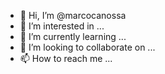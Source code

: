 - 👋 Hi, I’m @marcocanossa
- 👀 I’m interested in ...
- 🌱 I’m currently learning ...
- 💞️ I’m looking to collaborate on ...
- 📫 How to reach me ...

<!---
marcocanossa/marcocanossa is a ✨ special ✨ repository because its `README.md` (this file) appears on your GitHub profile.
You can click the Preview link to take a look at your changes.
--->
